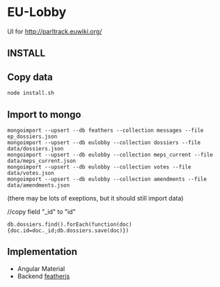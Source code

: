 # EU-Lobby

UI for http://parltrack.euwiki.org/

## INSTALL

Copy data
---------
```
node install.sh
```

Import to mongo
--------------
```
mongoimport --upsert --db feathers --collection messages --file ep_dossiers.json
mongoimport --upsert --db eulobby --collection dossiers --file data/dossiers.json 
mongoimport --upsert --db eulobby --collection meps_current --file data/meps_current.json 
mongoimport --upsert --db eulobby --collection votes --file data/votes.json 
mongoimport --upsert --db eulobby --collection amendments --file data/amendments.json 
```
(there may be lots of exeptions, but it should still import data)


//copy field "_id" to "id"
```
db.dossiers.find().forEach(function(doc){doc.id=doc._id;db.dossiers.save(doc)})

```



## Implementation

* Angular Material
* Backend [featherjs](http://feathersjs.com/)


